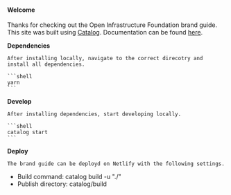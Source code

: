 #### **Welcome** 

Thanks for checking out the Open Infrastructure Foundation brand guide. This site was built using [Catalog](https://docs.catalog.style/). Documentation can be found [here](https://docs.catalog.style/).

**Dependencies**

    After installing locally, navigate to the correct direcotry and install all dependencies.

    ```shell
    yarn
    ```

**Develop**

    After installing dependencies, start developing locally.

    ```shell
    catalog start
    ```

**Deploy**

    The brand guide can be deployd on Netlify with the following settings. 

- Build command: catalog build -u "./"
- Publish directory: catalog/build

